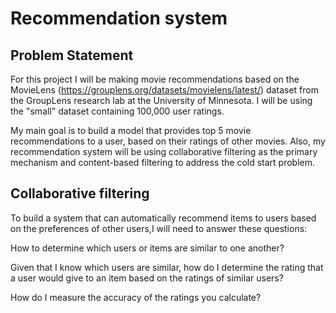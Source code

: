 # Recommendation system

## Problem Statement

For this project I will be making movie recommendations based on the MovieLens (https://grouplens.org/datasets/movielens/latest/) dataset from the GroupLens research lab at the University of Minnesota. I will be using the "small" dataset containing 100,000 user ratings.

My main goal is to build a model that provides top 5 movie recommendations to a user, based on their ratings of other movies. Also, my recommendation system will be using collaborative filtering as the primary mechanism and content-based filtering to address the cold start problem.

## Collaborative filtering

To build a system that can automatically recommend items to users based on the preferences of other users,I will need to answer these questions:

How to determine which users or items are similar to one another?

Given that I know which users are similar, how do I determine the rating that a user would give to an item based on the ratings of similar users?

How do I measure the accuracy of the ratings you calculate?

